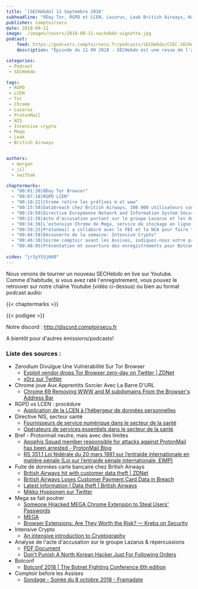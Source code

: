 ```yaml
---
title: '[SECHebdo] 11 Septembre 2018'
subheadline: "0Day Tor, RGPD et LCEN, Lazarus, Leak British Airways, Hack Mega, Botconf, soirée comptoirsecu, etc."
publisher: comptoirsecu
date: 2018-09-11
image:  /images/covers/2018-09-11-sechebdo-vignette.jpg
podcast:
    feed: https://podcasts.comptoirsecu.fr/podcasts/SECHebdo/CSEC.SECHebdo.2018-09-11.mp3
    description: "Épisode du 11 09 2018 - SECHebdo est une revue de l'actualité cybersécurité réalisée en live sur Youtube, généralement le mardi soir."

categories:
 - Podcast
 - SECHebdo

tags:
 - RGPD
 - LCEN
 - Tor 
 - Chrome
 - Lazarus
 - ProtonMail
 - NIS
 - Intensive crypto
 - Mega
 - Leak
 - British Airways


authors:
  - morgan
  - jil
  - swithak

chaptermarks:
  - "00:01:30|0Day Tor Browser"
  - "00:07:18|RGPD LCEN"
  - "00:10:22|Chrome retire les préfixes m et www"
  - "00:15:58|Databreach chez British Airways, 380 000 utilisateurs concernés"
  - "00:19:50|Directive Européenne Network and Information System Security"
  - "00:22:28|Acte d'accusation portant sur le groupe Lazarus et les débats liés"
  - "00:34:30|L'extension Chrome de Mega, service de stockage en ligne, détournée"
  - "00:39:25|Protonmail a collaboré avec le FBI et la NCA pour faire tomber un groupe malveillant, Apophis"
  - "00:44:58|Découverte de la semaine: Intensive Crypto"
  - "00:46:10|Soirée comptoir avant les Assises, indiquez-nous votre présence pour aider les organisateurs, Merci !"
  - "00:48:05|Présentation et ouverture des enregistrements pour Botconf"
  
video: "jr3yYtUj6K0"
---
```


Nous venons de tourner un nouveau SECHebdo en live sur Youtube. Comme d'habitude, si vous avez raté l'enregistrement, vous pouvez le retrouver sur notre chaîne Youtube (vidéo ci-dessus) ou bien au format podcast audio:

{{< chaptermarks >}}

{{< podigee >}}

Notre discord : <http://discord.comptoirsecu.fr>

A bientôt pour d'autres émissions/podcasts!

### Liste des sources :

*  Zerodium Divulgue Une Vulnérabilité Sur Tor Browser
	* [Exploit vendor drops Tor Browser zero-day on Twitter | ZDNet](https://www.zdnet.com/article/exploit-vendor-drops-tor-browser-zero-day-on-twitter/)
	* [x0rz sur Twitter](https://twitter.com/x0rz/status/1039154133310361600)
*  Chrome joue Aux Apprentits Sorcier Avec La Barre D'URL
	* [Chrome 69 Removing WWW and M subdomains From the Browser's Address Bar](https://www.bleepingcomputer.com/news/google/chrome-69-removing-www-and-m-subdomains-from-the-browsers-address-bar/)
*  RGPD vs LCEN : procédure
	* [Application de la LCEN à l’hébergeur de données personnelles](https://www.alain-bensoussan.com/avocats/application-lcen-hebergeur-donnees-personnelles/2018/09/11/)
*  Directive NIS, secteur santé
	* [Fournisseurs de service numérique dans le secteur de la santé](https://www.alain-bensoussan.com/avocats/fournisseurs-de-service-numerique-sante/2018/09/10/)
	* [Opérateurs de services essentiels dans le secteur de la santé](https://www.alain-bensoussan.com/avocats/operateurs-de-services-essentiels-dans-le-secteur-de-la-sante/2018/09/06/)
*  Bref - Protonmail neutre, mais avec des limites
	* [Apophis Squad member responsible for attacks against ProtonMail has been arrested - ProtonMail Blog](https://protonmail.com/blog/apophis-squad-arrest/)
	* [RS 351.1 Loi fédérale du 20 mars 1981 sur l’entraide internationale en matière pénale (Loi sur l’entraide pénale internationale, EIMP)](https://www.admin.ch/opc/fr/classified-compilation/19810037/index.html)
*  Fuite de données carte bancaire chez British Airways 
	* [British Airways hit with customer data theft | ZDNet](https://www.zdnet.com/article/british-airways-hit-with-customer-data-theft/)
	* [British Airways Loses Customer Payment Card Data in Breach](https://www.bleepingcomputer.com/news/security/british-airways-loses-customer-payment-card-data-in-breach/)
	* [Latest information | Data theft | British Airways](https://www.britishairways.com/en-gb/information/incident/data-theft/latest-information)
	* [Mikko Hypponen sur Twitter](https://twitter.com/mikko/status/1039442774179889152?s=09)
* Mega se fait poutrer
	* [Someone Hijacked MEGA Chrome Extension to Steal Users' Passwords](https://thehackernews.com/2018/09/mega-file-upload-chrome-extension.html)
	* [MEGA](https://mega.nz/blog_47)
	* [Browser Extensions: Are They Worth the Risk? —  Krebs on Security](https://krebsonsecurity.com/2018/09/browser-extensions-are-they-worth-the-risk/)
*  Intensive Crypto
	* [An intensive introduction to Cryptography](https://intensecrypto.org/public/)
*  Analyse de l'acte d'accusation sur le groupe Lazarus & répercussions
	* [PDF Document](https://assets.documentcloud.org/documents/4834357/2018-09-06-PARK-COMPLAINT-UNSEALED.pdf)
	* [Don't Punish A North Korean Hacker Just For Following Orders](https://www.thedailybeast.com/dont-punish-a-north-korean-hacker-just-for-following-orders)
* Botconf
	* [Botconf 2018 | The Botnet Fighting Conference 6th edition](https://www.botconf.eu/)
* Comptoir before les Assises
	* [Sondage - Soirée du 8 octobre 2018 - Framadate](https://framadate.org/7nTqq1OOApqZlZpk)
